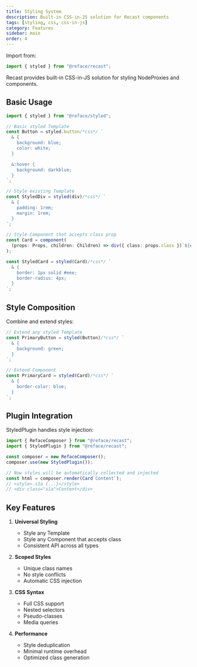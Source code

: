 ```yaml
---
title: Styling System
description: Built-in CSS-in-JS solution for Recast components
tags: [styling, css, css-in-js]
category: Features
sidebar: main
order: 4
---
```


Import from:

```typescript
import { styled } from "@reface/recast";
```

Recast provides built-in CSS-in-JS solution for styling NodeProxies and components.

## Basic Usage

```typescript
import { styled } from "@reface/styled";

// Basic styled Template
const Button = styled.button/*css*/ `
  & {
    background: blue;
    color: white;
  }

  &:hover {
    background: darkblue;
  }
`;

// Style existing Template
const StyledDiv = styled(div)/*css*/ `
  & {
    padding: 1rem;
    margin: 1rem;
  }
`;

// Style Component that accepts class prop
const Card = component(
  (props: Props, children: Children) => div({ class: props.class })`${children}`
);

const StyledCard = styled(Card)/*css*/ `
  & {
    border: 1px solid #eee;
    border-radius: 4px;
  }
`;
```

## Style Composition

Combine and extend styles:

```typescript
// Extend any styled Template
const PrimaryButton = styled(Button)/*css*/ `
  & {
    background: green;
  }
`;

// Extend Component
const PrimaryCard = styled(Card)/*css*/ `
  & {
    border-color: blue;
  }
`;
```

## Plugin Integration

StyledPlugin handles style injection:

```typescript
import { RefaceComposer } from "@reface/recast";
import { StyledPlugin } from "@reface/recast";

const composer = new RefaceComposer();
composer.use(new StyledPlugin());

// Now styles will be automatically collected and injected
const html = composer.render(Card`Content`);
// <style>.s1a {...}</style>
// <div class="s1a">Content</div>
```

## Key Features

1. **Universal Styling**

   - Style any Template
   - Style any Component that accepts class
   - Consistent API across all types

2. **Scoped Styles**

   - Unique class names
   - No style conflicts
   - Automatic CSS injection

3. **CSS Syntax**

   - Full CSS support
   - Nested selectors
   - Pseudo-classes
   - Media queries

4. **Performance**
   - Style deduplication
   - Minimal runtime overhead
   - Optimized class generation
